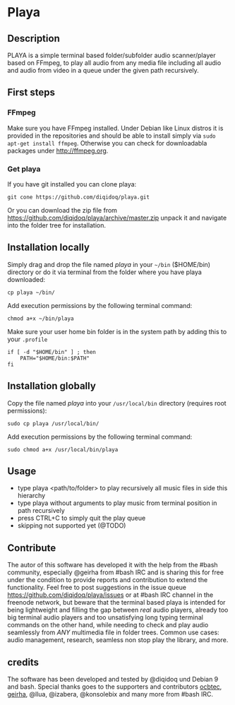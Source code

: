 # Playa

## Description

PLAYA is a simple terminal based folder/subfolder audio scanner/player based on FFmpeg, to play all audio from any media file including all audio and audio from video in a queue under the given path recursively.

## First steps

### FFmpeg

Make sure you have FFmpeg installed. Under Debian like Linux distros it is provided in the repositories and should be able to install simply via ``` sudo apt-get install ffmpeg ```. Otherwise you can check for downloadabla packages under http://ffmpeg.org.

### Get playa

If you have git installed you can clone playa:

```
git cone https://github.com/diqidoq/playa.git
```

Or you can download the zip file from https://github.com/diqidoq/playa/archive/master.zip unpack it and navigate into the folder tree for installation.

## Installation locally

Simply drag and drop the file named *playa* in your ``` ~/bin ``` ($HOME/bin) directory or do it via terminal from the folder where you have playa downloaded:

```
cp playa ~/bin/
```

Add execution permissions by the following terminal command:

```
chmod a+x ~/bin/playa
```

Make sure your user home bin folder is in the system path by adding this to your ``` .profile ```

```
if [ -d "$HOME/bin" ] ; then
    PATH="$HOME/bin:$PATH"
fi
```

## Installation globally

Copy the file named *playa* into your ``` /usr/local/bin ``` directory (requires root permissions):

```
sudo cp playa /usr/local/bin/
```

Add execution permissions by the following terminal command:

```
sudo chmod a+x /usr/local/bin/playa
```

## Usage

+ type playa <path/to/folder> to play recursively all music files in side this hierarchy
+ type playa without arguments to play music from terminal position in path recursively
+ press CTRL+C to simply quit the play queue
+ skipping not supported yet (@TODO)

## Contribute

The autor of this software has developed it with the help from the #bash community, especially @geirha from #bash IRC and is sharing this for free under the condition to provide reports and contribution to extend the functionality. Feel free to post suggestions in the issue queue https://github.com/diqidoq/playa/issues or at #bash IRC channel in the freenode network, but beware that the terminal based playa is intended for being lightweight and filling the gap between *real* audio players, already too big terminal audio players and too unsatisfying long typing terminal commands on the other hand, while needing to check and play audio seamlessly from *ANY* multimedia file in folder trees. Common use cases: audio management, research, seamless non stop play the library, and more.

## credits

The software has been developed and tested by @diqidoq und Debian 9 and bash. Special thanks goes to the supporters and contributors [ocbtec](https://github.com/ocbtec), [geirha](https://github.com/geirha), @llua, @izabera, @konsolebix and many more from #bash IRC.
